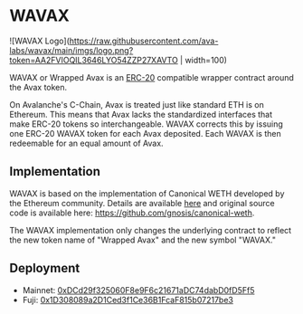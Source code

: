 # WAVAX

![WAVAX Logo](https://raw.githubusercontent.com/ava-labs/wavax/main/imgs/logo.png?token=AA2FVIOQIL3646LYO54ZZP27XAVTO | width=100)

WAVAX or Wrapped Avax is an [ERC-20](https://github.com/ethereum/EIPs/blob/master/EIPS/eip-20.md) compatible wrapper contract around the Avax token.

On Avalanche's C-Chain, Avax is treated just like standard ETH is on Ethereum. This means that Avax lacks the standardized interfaces that make ERC-20 tokens so interchangeable. WAVAX corrects this by issuing one ERC-20 WAVAX token for each Avax deposited. Each WAVAX is then redeemable for an equal amount of Avax.

## Implementation
WAVAX is based on the implementation of Canonical WETH developed by the Ethereum community. Details are available [here](https://blog.0xproject.com/canonical-weth-a9aa7d0279dd) and original source code is available here: https://github.com/gnosis/canonical-weth.

The WAVAX implementation only changes the underlying contract to reflect the new token name of "Wrapped Avax" and the new symbol "WAVAX."

## Deployment
- Mainnet: [0xDCd29f325060F8e9F6c21671aDC74dabD0fD5Ff5](https://cchain.explorer.avax.network/address/0xDCd29f325060F8e9F6c21671aDC74dabD0fD5Ff5/transactions)
- Fuji: [0x1D308089a2D1Ced3f1Ce36B1FcaF815b07217be3](https://cchain.explorer.avax-test.network/address/0x1D308089a2D1Ced3f1Ce36B1FcaF815b07217be3/transactions)